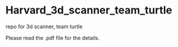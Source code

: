 # Harvard_3d_scanner_team_turtle
repo for 3d scanner, team turtle

Please read the .pdf file for the details.
